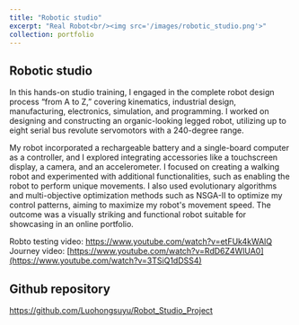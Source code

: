 ```yaml
---
title: "Robotic studio"
excerpt: "Real Robot<br/><img src='/images/robotic_studio.png'>"
collection: portfolio
---
```


## Robotic studio
In this hands-on studio training, I engaged in the complete robot design process “from A to Z,” covering kinematics, industrial design, manufacturing, electronics, simulation, and programming. I worked on designing and constructing an organic-looking legged robot, utilizing up to eight serial bus revolute servomotors with a 240-degree range.

My robot incorporated a rechargeable battery and a single-board computer as a controller, and I explored integrating accessories like a touchscreen display, a camera, and an accelerometer. I focused on creating a walking robot and experimented with additional functionalities, such as enabling the robot to perform unique movements. I also used evolutionary algorithms and multi-objective optimization methods such as NSGA-II to optimize my control patterns, aiming to maximize my robot's movement speed. The outcome was a visually striking and functional robot suitable for showcasing in an online portfolio.

Robto testing video: https://www.youtube.com/watch?v=etFUk4kWAlQ <br>
Journey video: [https://www.youtube.com/watch?v=RdD6Z4WlUA0](https://www.youtube.com/watch?v=3TSiQ1dDSS4)

## Github repository
https://github.com/Luohongsuyu/Robot_Studio_Project

